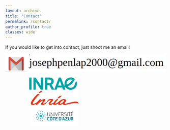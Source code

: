 ```yaml
---
layout: archive
title: "Contact"
permalink: /contact/
author_profile: true
classes: wide
---
```


If you would like to get into contact, just shoot me an email! 

<img src="../images/contact.png"><br clear="left">

<img src="../images/Inrae.png" width="150" hspace="75"> <img src="../images/Inria.png" width="150" hspace="80"> <img src="../images/UCA1.jpg" width="150" hspace="80"><br clear="left">
